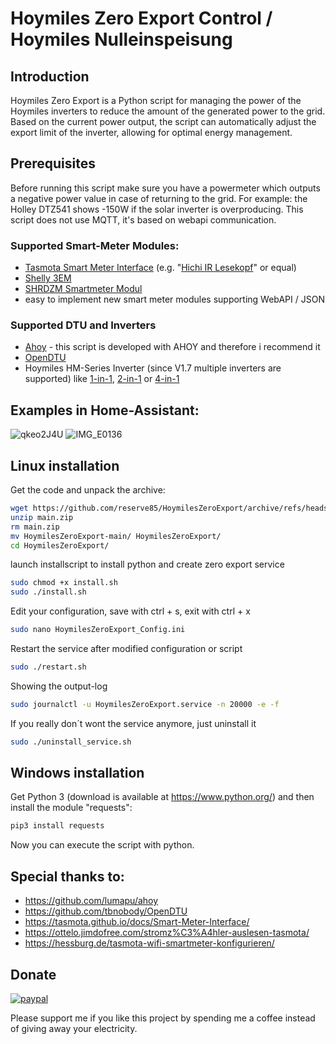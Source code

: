 # Hoymiles Zero Export Control / Hoymiles Nulleinspeisung

## Introduction
Hoymiles Zero Export is a Python script for managing the power of the Hoymiles inverters to reduce the amount of the generated power to the grid. Based on the current power output, the script can automatically adjust the export limit of the inverter, allowing for optimal energy management.

## Prerequisites
Before running this script make sure you have a powermeter which outputs a negative power value in case of returning to the grid.
For example: the Holley DTZ541 shows -150W if the solar inverter is overproducing.
This script does not use MQTT, it's based on webapi communication.

### Supported Smart-Meter Modules:
- [Tasmota Smart Meter Interface](https://tasmota.github.io/docs/Smart-Meter-Interface/) (e.g. "[Hichi IR Lesekopf](https://www.ebay.de/sch/i.html?_ssn=hicbelm-8)" or equal)
- [Shelly 3EM](https://www.shelly.cloud/de/products/product-overview/shelly-3em-1)
- [SHRDZM Smartmeter Modul](https://cms.shrdzm.com/produkt/smartmeter-modul/)
- easy to implement new smart meter modules supporting WebAPI / JSON

### Supported DTU and Inverters
- [Ahoy](https://github.com/lumapu/ahoy) - this script is developed with AHOY and therefore i recommend it
- [OpenDTU](https://github.com/tbnobody/OpenDTU)
- Hoymiles HM-Series Inverter (since V1.7 multiple inverters are supported) like [1-in-1](https://www.hoymiles.com/product/microinverter/hm-300-350-400-eu/), [2-in-1](https://www.hoymiles.com/product/microinverter/hm-600-700-800-eu/) or [4-in-1](https://www.hoymiles.com/product/microinverter/hm-1200-1500-eu/)

## Examples in Home-Assistant:
![qkeo2J4U](https://user-images.githubusercontent.com/111107925/222456008-947bfbf1-09b3-4639-97d0-cc88c5af2a72.png)
![IMG_E0136](https://user-images.githubusercontent.com/111107925/217559535-1b530738-67bc-4c29-a6f2-9aa4addce41d.JPG)

## Linux installation
Get the code and unpack the archive:
```sh
wget https://github.com/reserve85/HoymilesZeroExport/archive/refs/heads/main.zip
unzip main.zip
rm main.zip
mv HoymilesZeroExport-main/ HoymilesZeroExport/
cd HoymilesZeroExport/
```

launch installscript to install python and create zero export service
```sh
sudo chmod +x install.sh
sudo ./install.sh
```

Edit your configuration, save with ctrl + s, exit with ctrl + x
```sh
sudo nano HoymilesZeroExport_Config.ini
```

Restart the service after modified configuration or script
```sh
sudo ./restart.sh
```

Showing the output-log
```sh
sudo journalctl -u HoymilesZeroExport.service -n 20000 -e -f
```

If you really don´t wont the service anymore, just uninstall it
```sh
sudo ./uninstall_service.sh
```

## Windows installation
Get Python 3 (download is available at https://www.python.org/) and then install the module "requests":
```sh
pip3 install requests
```
Now you can execute the script with python.

## Special thanks to:
- https://github.com/lumapu/ahoy
- https://github.com/tbnobody/OpenDTU
- https://tasmota.github.io/docs/Smart-Meter-Interface/
- https://ottelo.jimdofree.com/stromz%C3%A4hler-auslesen-tasmota/
- https://hessburg.de/tasmota-wifi-smartmeter-konfigurieren/

## Donate
[![paypal](https://www.paypalobjects.com/en_US/i/btn/btn_donate_LG.gif)](https://paypal.me/TobiasWKraft/5)

Please support me if you like this project by spending me a coffee instead of giving away your electricity.
